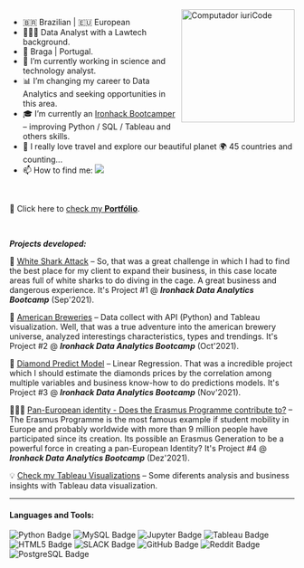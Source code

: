 <img src="https://raw.githubusercontent.com/MicaelliMedeiros/micaellimedeiros/master/image/computer-illustration.png" min-width="400px" max-width="200px" width="200px" align="right" alt="Computador iuriCode">

- 🇧🇷 Brazilian | :eu: European
- 👨🏻‍💼 Data Analyst with a Lawtech background.
- 📍 Braga | Portugal.
- 💼 I’m currently working in science and technology analyst.
- 📊 I’m changing my career to Data Analytics and seeking opportunities in this area.
- 🎓 I’m currently an [Ironhack Bootcamper](https://www.ironhack.com/) – improving Python / SQL / Tableau and others skills.
- 💬 I really love travel and explore our beautiful planet 🌍 45 countries and counting...  
- 📫 How to find me:     <a href="#" alt="Linkedin"> <img src="https://img.shields.io/badge/-Linkedin-0e76a8?style=flatsquare&logo=Linkedin&logoColor=white&link=https://www.linkedin.com/in/lucio-ferraz-a05a668a/" /></a> 
<br>


🔎 Click here to [check my **Portfólio**](https://troopl.com/lucioferraz). 


<br>

***Projects developed:***

🦈 [White Shark Attack](https://github.com/LucioFerraz/Shark_Attack_Project/) –  So, that was a great challenge in which I had to find the best place for my client to expand their business, in this case locate areas full of white sharks to do diving in the cage. A great business and dangerous experience. It's Project #1 @ ***Ironhack Data Analytics Bootcamp*** (Sep'2021).

🍺 [American Breweries](https://public.tableau.com/app/profile/lucio.ferraz/viz/BrewryDb/Dashboard11) – Data collect with API (Python) and Tableau visualization. Well, that was a true adventure into the american brewery universe, analyzed interestings characteristics, types and trendings. It's Project #2 @ ***Ironhack Data Analytics Bootcamp*** (Oct'2021).

💎 [Diamond Predict Model](https://github.com/LucioFerraz/DiamondsProject) – Linear Regression. That was a incredible project which I should estimate the diamonds prices by the correlation among multiple variables and business know-how to do predictions models. It's Project #3 @ ***Ironhack Data Analytics Bootcamp*** (Nov'2021).

👨🏻‍🎓 [Pan-European identity - Does the Erasmus Programme contribute to?](https://github.com/LucioFerraz/PanEuropean-Identity-ErasmusProgramme) – The Erasmus Programme is the most famous example if student mobility in Europe and probably worldwide with more than 9 million people have participated since its creation. Its possible an Erasmus Generation to be a powerful force in creating a pan-European Identity? It's Project #4 @ ***Ironhack Data Analytics Bootcamp*** (Dez'2021).

💡 [Check my Tableau Visualizations](https://public.tableau.com/app/profile/lucio.ferraz) – Some diferents analysis and business insights with Tableau data visualization. 


<hr>

#### Languages and Tools:

![Python Badge](https://img.shields.io/badge/Python-FFD43B?style=for-the-badge&logo=python&logoColor=darkgreen)
![MySQL Badge](https://img.shields.io/badge/MySQL-0000FF?style=for-the-badge&logo=mysql&logoColor=white)
![Jupyter Badge](https://img.shields.io/badge/Jupyter-F37626?style=for-the-badge&logo=jupyter&logoColor=white)
![Tableau Badge](https://img.shields.io/badge/Tableau-E21627?style=for-the-badge&logo=tableau&logoColor=white)
![HTML5 Badge](https://img.shields.io/badge/HTML5-E34F26?style=for-the-badge&logo=html5&logoColor=white)
![SLACK Badge](https://img.shields.io/badge/Slack-4A154B?style=for-the-badge&logo=slack&logoColor=white)
![GitHub Badge](https://img.shields.io/badge/GitHub-100000?style=for-the-badge&logo=github&logoColor=white)
![Reddit Badge](https://img.shields.io/badge/Reddit-FF4500?style=for-the-badge&logo=reddit&logoColor=white)
![PostgreSQL Badge](https://img.shields.io/badge/PostgreSQL-316192?style=for-the-badge&logo=postgresql&logoColor=white)

<br>
